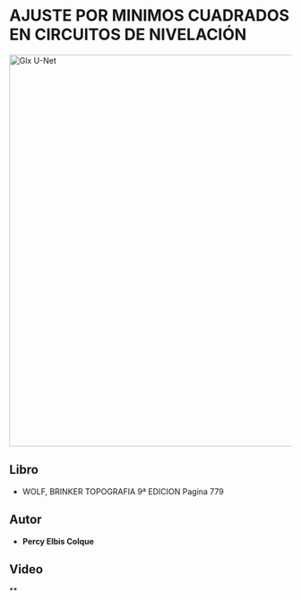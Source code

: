 # AJUSTE POR MINIMOS CUADRADOS EN CIRCUITOS DE NIVELACIÓN
<img src="https://1.bp.blogspot.com/-UhFnUDrbIac/XfewuYK25bI/AAAAAAAAA7U/fLfm5_QEKQQvHA2LFYdQA7NKgA8prcBGgCLcBGAsYHQ/s1600/topografia_test.jpg" width ="700" hight = "900" alt="Glx U-Net"/>

## Libro
* WOLF, BRINKER TOPOGRAFIA 9ª EDICION Pagina 779
## Autor

* **Percy Elbis Colque**
## Video
** 

